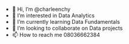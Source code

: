 - 👋 Hi, I’m @charleenchy
- 👀 I’m interested in Data Analytics
- 🌱 I’m currently learning Data Fundamentals 
- 💞️ I’m looking to collaborate on Data projects 
- 📫 How to reach me 08036662384

<!---
charleenchy/charleenchy is a ✨ special ✨ repository because its `README.md` (this file) appears on your GitHub profile.
You can click the Preview link to take a look at your changes.
--->
